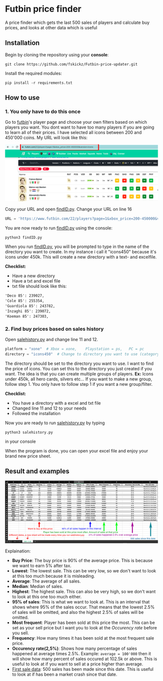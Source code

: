 # Futbin price finder
A price finder which gets the last 500 sales of players and calculate buy prices, and looks at other data which is useful

## Installation
Begin by cloning the repository using your **console**:
```console
git clone https://github.com/fskickz/Futbin-price-updater.git
````
Install the required modules:
```console
pip install -r requirements.txt
```

## How to use
### 1. You only have to do this once
Go to [futbin](https://www.futbin.com/22/players)'s player page and choose your own filters based on which players you want. You dont want to have too many players if you are going to learn all of their prices. I have selected all icons between 200 and 450'000 coins. My URL will look like this:

![Players page](fig/Futbinlink.png)

Copy your URL and open [findID.py](findID.py). Change your URL on line 16
```python
URL = 'https://www.futbin.com/22/players?page=1&xbox_price=200-450000&version=icons'
```
You are now ready to run [findID.py](findID.py) using the console:
```console
python3 findID.py
```
When you run [findID.py](findID.py), you will be prompted to type in the name of the directory you want to create. In my instance i call it "icons450" because it's icons under 450k. This will create a new directory with a text- and excelfile. 

**Checklist:**
* Have a new directory
* Have a txt and excel file
* txt file should look like this:
```txt
'Deco 85': 239027,
'Cole 85': 255354,
'Guardiola 85': 243782,
'Inzaghi 85': 239072,
'Koeman 85': 247303,
```

### 2. Find buy prices based on sales history
Open [salehistory.py](salehistory.py) and change line 11 and 12.
```python
platform = "xone"  # Xbox = xone,    Playstation = ps,   PC = pc
directory = "icons450"  # Change to directory you want to use (category)
```
The directory should be set to the directory you want to use. I want to find the price of icons. You can set this to the directory you just created if you want. The idea is that you can create multiple groups of players. **Ex:** Icons under 450k, all hero cards, silvers etc... If you want to make a new group, follow step 1. You only have to follow step 1 if you want a new group/filter.

**Checklist:**
* You have a directory with a excel and txt file
* Changed line 11 and 12 to your needs
* Followed the installation

Now you are ready to run [salehistory.py](salehistory.py) by typing
```console
python3 salehistory.py
```
in your console

When the program is done, you can open your excel file and enjoy your brand new price sheet.

## Result and examples
![Sheet](fig/explainsheet.png)

Explaination:
* **Buy Price**: The buy price is 90% of the average price. This is because we want to earn 5% after tax.
* **Lowest**: The lowest sale. This can be very low, so we don't want to look at this too much because it is misleading.
* **Average**: The average of all sales.
* **Median**: Median of sales.
* **Highest**: The highest sale. This can also be very high, so we don't want to look at this one too much either.
* **95% of sales**: This is what we want to look at. This is an interval that shows where 95% of the sales occur. That means that the lowest 2.5% of sales will be omitted, and also the highest 2.5% of sales will be omitted.
* **Most frequent**: Player has been sold at this price the most. This can be set as your sell price but I want you to look at the *Occurency rate* before you sell.
* **Frequency**: How many times it has been sold at the most frequent sale price.
* **Occurency rate(2,5%)**: Shows how many percentage of sales happened at average times 2.5%. Example: ```average = 100'000``` then it will show how many percent of sales occured at 102.5k or above. This is useful to look at if you want to sell at a price higher than average. 
* [First sale data](https://github.com/fskickz/Futbin-price-updater): 500 sales has been made since this date. This is useful to look at if has been a market crash since that date.